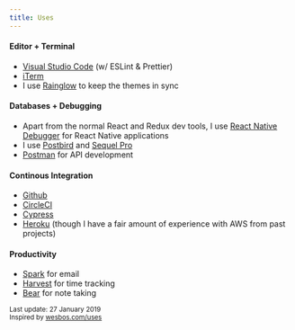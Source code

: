 ```yaml
---
title: Uses
---
```


#### Editor + Terminal

<ul class="disc">
  <li><a href="https://code.visualstudio.com/" target="_blank">Visual Studio Code</a> (w/ ESLint & Prettier)</li>
  <li><a href="https://iterm2.com/" target="_blank">iTerm</a></li>
  <li>I use <a href="https://rainglow.io/" target="_blank">Rainglow</a> to keep the themes in sync</li>
</ul>

#### Databases + Debugging

<ul class="disc">
  <li>Apart from the normal React and Redux dev tools, I use <a href="https://github.com/jhen0409/react-native-debugger">React Native Debugger</a> for React Native applications</li>
  <li>I use <a href="https://github.com/Paxa/postbird" target="_blank">Postbird</a> and <a href="https://www.sequelpro.com/" target="_blank">Sequel Pro</a></li>
  <li><a href="https://www.getpostman.com/">Postman</a> for API development</li>
</ul>

#### Continous Integration

<ul class="disc">
  <li><a href="https://github.com/" target="_blank">Github</a></li>
  <li><a href="https://circleci.com/" target="_blank">CircleCI</a></li>
  <li><a href="https://cypress.io" target="_blank">Cypress</li>
  <li><a href="https://heroku.com/" target="_blank">Heroku</a> (though I have a fair amount of experience with AWS from past projects)</li>
</ul>

#### Productivity

<ul class="disc">
  <li><a href="https://sparkmailapp.com/" target="_blank">Spark</a> for email</li>
  <li><a href="https://www.getharvest.com/" target="_blank">Harvest</a> for time tracking</li>
  <li><a href="https://bear.app/" target="_blank">Bear</a> for note taking</li>
</ul>

<small>Last update: 27 January 2019<br/>
Inspired by <a href="https://wesbos.com/uses/" target="_blank">wesbos.com/uses</a></small>
